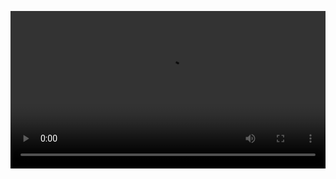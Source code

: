 <video src="https://github.com/user-attachments/assets/a2012d38-527f-4714-8154-5beede8a5294" controls width="100%"></video>